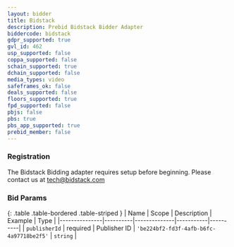 ```yaml
---
layout: bidder
title: Bidstack
description: Prebid Bidstack Bidder Adapter
biddercode: bidstack
gdpr_supported: true
gvl_id: 462
usp_supported: false
coppa_supported: false
schain_supported: true
dchain_supported: false
media_types: video
safeframes_ok: false
deals_supported: false
floors_supported: true
fpd_supported: false
pbjs: false
pbs: true
pbs_app_supported: true
prebid_member: false
---
```


### Registration

The Bidstack Bidding adapter requires setup before beginning. Please contact us at tech@bidstack.com

### Bid Params

{: .table .table-bordered .table-striped }
| Name          | Scope    | Description  | Example   | Type     |
|---------------|----------|--------------|-----------|----------|
| `publisherId` | required | Publisher ID | `'be224bf2-fd3f-4afb-b6fc-4a97718be2f5'` | `string` |